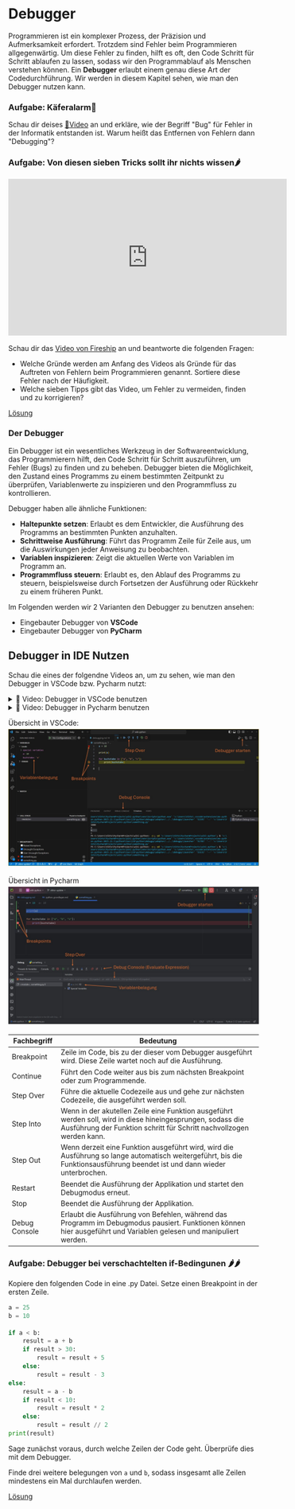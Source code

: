 # Debugger

Programmieren ist ein komplexer Prozess, der Präzision und Aufmerksamkeit erfordert. Trotzdem sind Fehler beim 
Programmieren allgegenwärtig. Um diese Fehler zu finden, hilft es oft, den Code Schritt für Schritt ablaufen zu lassen,
sodass wir den Programmablauf als Menschen verstehen können. Ein **Debugger** erlaubt einem genau diese Art der 
Codedurchführung. Wir werden in diesem Kapitel sehen, wie man den Debugger nutzen kann.


### Aufgabe: Käferalarm🐞
Schau dir deises [🎦Video](https://youtube.com/shorts/P9ZkTIgsByk?si=FtUJerw9KcRIy9Tx) an und erkläre,
wie der Begriff "Bug" für Fehler in der Informatik entstanden ist. Warum heißt das Entfernen von Fehlern dann "Debugging"?


### Aufgabe: Von diesen sieben Tricks sollt ihr nichts wissen🌶

<iframe width="560" height="315" src="https://www.youtube.com/embed/X3jw1JVNdPE?si=I_RzovjKKbkQVRkC" title="YouTube video player" frameborder="0" allow="accelerometer; autoplay; clipboard-write; encrypted-media; gyroscope; picture-in-picture; web-share" allowfullscreen></iframe>

Schau dir das [Video von Fireship](https://youtu.be/X3jw1JVNdPE?si=qHCernkCvp5gb8dK) an und beantworte die folgenden
Fragen:

* Welche Gründe werden am Anfang des Videos als Gründe für das Auftreten von Fehlern beim Programmieren genannt.
  Sortiere diese Fehler nach der Häufigkeit.
* Welche sieben Tipps gibt das Video, um Fehler zu vermeiden, finden und zu korrigieren?

[Lösung](solution.md#aufgabe-von-diesen-sieben-tricks-sollt-ihr-nichts-wissen)

### Der Debugger

Ein Debugger ist ein wesentliches Werkzeug in der Softwareentwicklung, das Programmierern hilft, den Code Schritt für 
Schritt auszuführen, um Fehler (Bugs) zu finden und zu beheben. Debugger bieten die Möglichkeit, den Zustand eines 
Programms zu einem bestimmten Zeitpunkt zu überprüfen, Variablenwerte zu inspizieren und den Programmfluss zu 
kontrollieren. 

Debugger haben alle ähnliche Funktionen:

* **Haltepunkte setzen**: Erlaubt es dem Entwickler, die Ausführung des Programms an bestimmten Punkten anzuhalten.
* **Schrittweise Ausführung**: Führt das Programm Zeile für Zeile aus, um die Auswirkungen jeder Anweisung zu beobachten.
* **Variablen inspizieren**: Zeigt die aktuellen Werte von Variablen im Programm an.
* **Programmfluss steuern**: Erlaubt es, den Ablauf des Programms zu steuern, beispielsweise durch Fortsetzen der Ausführung oder Rückkehr zu einem früheren Punkt.

Im Folgenden werden wir 2 Varianten den Debugger zu benutzen ansehen:

* Eingebauter Debugger von **VSCode**
* Eingebauter Debugger von **PyCharm**


## Debugger in IDE Nutzen

Schau die eines der folgendne Videos an, um zu sehen, wie man den Debugger in VSCode bzw. Pycharm nutzt:
<details>
<summary>
🎦 Video: Debugger in VSCode benutzen
</summary>
<iframe width="560" height="315" src="https://www.youtube.com/embed/JCuTVvR49bs?si=kxM1Abs5o2r9Ikd-" title="YouTube video player" frameborder="0" allow="accelerometer; autoplay; clipboard-write; encrypted-media; gyroscope; picture-in-picture; web-share" allowfullscreen></iframe>
</details>

<details>
<summary>
🎦 Video: Debugger in Pycharm benutzen
</summary>
<iframe width="560" height="315" src="https://www.youtube.com/embed/NwNF68bEl5g?si=LbQ_3UM0ja3qiSSQ" title="YouTube video player" frameborder="0" allow="accelerometer; autoplay; clipboard-write; encrypted-media; gyroscope; picture-in-picture; web-share" allowfullscreen></iframe>
</details>

Übersicht in VSCode:
![](vscode_debugger.jpg)

Übersicht in Pycharm
![](pycharm_debugger.jpg)

| Fachbegriff   | Bedeutung                                                                                                                                                                           |
|---------------|-------------------------------------------------------------------------------------------------------------------------------------------------------------------------------------|
| Breakpoint    | Zeile im Code, bis zu der dieser vom Debugger ausgeführt wird. Diese Zeile wartet noch auf die Ausführung.                                                                          |
| Continue      | Führt den Code weiter aus bis zum nächsten Breakpoint oder zum Programmende.                                                                                                        |
| Step Over     | Führe die aktuelle Codezeile aus und gehe zur nächsten Codezeile, die ausgeführt werden soll.                                                                                       |
| Step Into     | Wenn in der akutellen Zeile eine Funktion ausgeführt werden soll, wird in diese hineingesprungen, sodass die Ausführung der Funktion schritt für Schritt nachvollzogen werden kann. |
| Step Out      | Wenn derzeit eine Funktion ausgeführt wird, wird die Ausführung so lange automatisch weitergeführt, bis die Funktionsausführung beendet ist und dann wieder unterbrochen.           |
| Restart       | Beendet die Ausführung der Applikation und startet den Debugmodus erneut.                                                                                                           |
| Stop          | Beendet die Ausführung der Applikation.                                                                                                                                             |
| Debug Console | Erlaubt die Ausführung von Befehlen, während das Programm im Debugmodus pausiert. Funktionen können hier ausgeführt und Variablen gelesen und manipuliert werden.                   |

### Aufgabe: Debugger bei verschachtelten if-Bedingunen 🌶🌶

Kopiere den folgenden Code in eine .py Datei. Setze einen Breakpoint in der ersten Zeile.

```python
a = 25
b = 10

if a < b:
    result = a + b
    if result > 30:
        result = result + 5
    else:
        result = result - 3
else:
    result = a - b
    if result < 10:
        result = result * 2
    else:
        result = result // 2
print(result)
```

Sage zunächst voraus, durch welche Zeilen der Code geht. Überprüfe dies mit dem Debugger.

Finde drei weitere belegungen von `a` und `b`, sodass insgesamt alle Zeilen mindestens ein Mal durchlaufen werden.

[Lösung](solution.md#aufgabe-debugger-bei-verschachtelten-if-bedingunen-)
